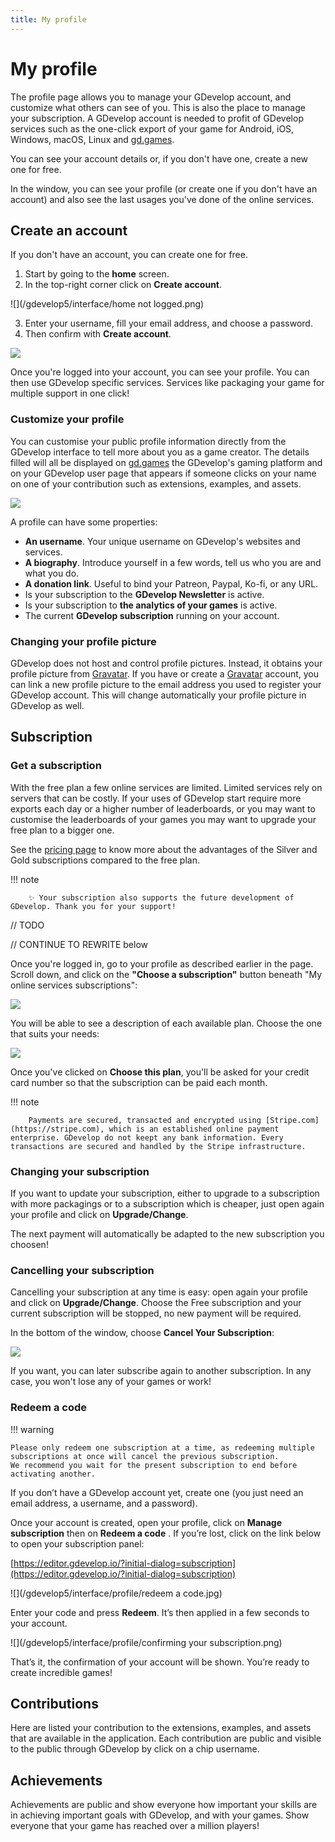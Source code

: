 ```yaml
---
title: My profile
---
```

# My profile

The profile page allows you to manage your GDevelop account, and customize what others can see of you. This is also the place to manage your subscription.
A GDevelop account is needed to profit of GDevelop services such as the one-click export of your game for Android, iOS, Windows, macOS, Linux and [gd.games](https://gd.games/).

You can see your account details or, if you don't have one, create a new one for free.

In the window, you can see your profile (or create one if you don't have an account) and also see the last usages you've done of the online services.

## Create an account

If you don't have an account, you can create one for free.


 1. Start by going to the **home** screen.
 2. In the top-right corner click on **Create account**.

![](/gdevelop5/interface/home not logged.png)

3. Enter your username, fill your email address, and choose a password.
4. Then confirm with **Create account**.

![](/gdevelop5/interface/account-create-details.png)


Once you're logged into your account, you can see your profile. You can then use GDevelop specific services. Services like packaging your game for multiple support in one click!


### Customize your profile

You can customise your public profile information directly from the GDevelop interface to tell more about you as a game creator. The details filled will all be displayed on [gd.games](https://gd.games/) the GDevelop's gaming platform and on your GDevelop user page that appears if someone clicks on your name on one of your contribution such as extensions, examples, and assets.

![](/gdevelop5/interface/gdevelop_profile_customize.gif)

A profile can have some properties:

- **An username**. Your unique username on GDevelop's websites and services.
- **A biography**. Introduce yourself in a few words, tell us who you are and what you do.
- **A donation link**. Useful to bind your Patreon, Paypal, Ko-fi, or any URL.
- Is your subscription to the **GDevelop Newsletter** is active.
- Is your subscription to **the analytics of your games** is active.
- The current **GDevelop subscription** running on your account.

### Changing your profile picture

GDevelop does not host and control profile pictures. Instead, it obtains your profile picture from [Gravatar](https://gravatar.com). If you have or create a [Gravatar](https://gravatar.com) account, you can link a new profile picture to the email address you used to register your GDevelop account. This will change automatically your profile picture in GDevelop as well.

## Subscription

### Get a subscription

With the free plan a few online services are limited. Limited services rely on servers that can be costly.
If your uses of GDevelop start require more exports each day or a higher number of leaderboards, or you may want to customise the leaderboards of your games you may want to upgrade your free plan to a bigger one.

See the [pricing page](https://gdevelop.io/pricing) to know more about the advantages of the Silver and Gold subscriptions compared to the free plan.

!!! note

        ✨ Your subscription also supports the future development of GDevelop. Thank you for your support!


// TODO 

// CONTINUE TO REWRITE below

Once you're logged in, go to your profile as described earlier in the page. Scroll down, and click on the **"Choose a subscription"** button beneath "My online services subscriptions":

![](/gdevelop5/interface/choose-a-subscription.png)

You will be able to see a description of each available plan. Choose the one that suits your needs:

![](/gdevelop5/interface/profile/pasted/20220526-111214.png)

Once you've clicked on **Choose this plan**, you'll be asked for your credit card number so that the subscription can be paid each month.

!!! note

        Payments are secured, transacted and encrypted using [Stripe.com](https://stripe.com), which is an established online payment enterprise. GDevelop do not keept any bank information. Every transactions are secured and handled by the Stripe infrastructure.

### Changing your subscription

If you want to update your subscription, either to upgrade to a subscription with more packagings or to a subscription which is cheaper, just open again your profile and click on **Upgrade/Change**.

The next payment will automatically be adapted to the new subscription you choosen!

### Cancelling your subscription

Cancelling your subscription at any time is easy: open again your profile and click on **Upgrade/Change**. Choose the Free subscription and your current subscription will be stopped, no new payment will be required.

In the bottom of the window, choose **Cancel Your Subscription**:

![](/gdevelop5/interface/profile/pasted/20200411-163941.png)

If you want, you can later subscribe again to another subscription. In any case, you won't lose any of your games or work!

### Redeem a code

!!! warning

    Please only redeem one subscription at a time, as redeeming multiple subscriptions at once will cancel the previous subscription.
    We recommend you wait for the present subscription to end before activating another.

If you don’t have a GDevelop account yet, create one (you just need an email address, a username, and a password).

Once your account is created, open your profile, click on **Manage subscription** then on **Redeem a code** .
If you’re lost, click on the link below to open your subscription panel:

[https://editor.gdevelop.io/?initial-dialog=subscription](https://editor.gdevelop.io/?initial-dialog=subscription)

![](/gdevelop5/interface/profile/redeem a code.jpg)

    
Enter your code and press **Redeem**. It’s then applied in a few seconds to your account.

![](/gdevelop5/interface/profile/confirming your subscription.png)

That’s it, the confirmation of your account will be shown. You’re ready to create incredible games!


## Contributions

Here are listed your contribution to the extensions, examples, and assets that are available in the application. Each contribution are public and visible to the public through GDevelop by click on a chip username.

## Achievements

Achievements are public and show everyone how important your skills are in achieving important goals with GDevelop, and with your games.
Show everyone that your game has reached over a million players!